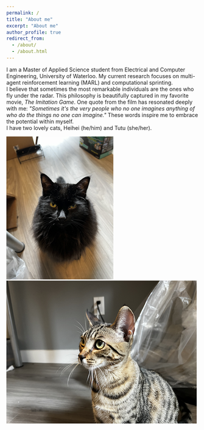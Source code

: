 ```yaml
---
permalink: /
title: "About me"
excerpt: "About me"
author_profile: true
redirect_from: 
  - /about/
  - /about.html
---
```


I am a Master of Applied Science student from Electrical and Computer Engineering, University of Waterloo. My current research focuses on multi-agent reinforcement learning (MARL) and computational sprinting.<br>
I believe that sometimes the most remarkable individuals are the ones who fly under the radar. This philosophy is beautifully captured in my favorite movie, <i>The Imitation Game</i>. One quote from the film has resonated deeply with me: <i>"Sometimes it's the very people who no one imagines anything of who do the things no one can imagine."</i> These words inspire me to embrace the potential within myself.<br>
I have two lovely cats, Heihei (he/him) and Tutu (she/her).
<div id="banner">
    <div class="inline-block">
        <img src='/images/heihei.png'>
    </div>
    <div class="inline-block">
        <img src='/images/tutu.png'>
    </div>
</div>
